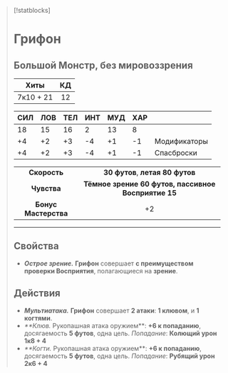 > [!statblocks]
> # Грифон
>Большой Монстр, без мировоззрения
>---
>| Хиты | КД |
>| :---: | :---: |
>| 7к10 + 21 | 12 |
>
>| **СИЛ** | **ЛОВ** | **ТЕЛ** | **ИНТ** | **МУД** | **ХАР** | |
>| ------ | ------- | ------ | ------ | ------- | ------ | ------ |
>| 18 | 15 | 16 | 2 | 13 | 8 | |
>| +4 | +2 | +3 | -4 | +1 | -1 | Модификаторы |
>| +4 | +2 | +3 | -4 | +1 | -1 | Спасброски |
>
>| | |
>| :---: | :---: |
>| **Скорость** | **30 футов**, **летая 80 футов** |
>| **Чувства** | **Тёмное зрение 60 футов, пассивное Восприятие 15** |
>| **Бонус Мастерства** | +2 |
>---
> ## Свойства
>- **_Острое зрение._** **Грифон** совершает **с преимуществом проверки Восприятия**, полагающиеся на **зрение**.
> ## Действия
>- **_Мультиатака._** **Грифон** совершает **2 атаки**: **1 клювом**, и **1 когтями**.
>- _**Клюв._ Рукопашная атака оружием**: **+6 к попаданию**, досягаемость **5 футов**, одна цель. _Попадание_: **Колющий урон 1к8 + 4**
>- _**Когти._ Рукопашная атака оружием**: **+6 к попаданию**, досягаемость **5 футов**, одна цель. _Попадание_: **Рубящий урон 2к6 + 4**